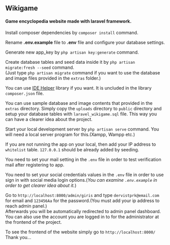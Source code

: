 <h2>Wikigame</h2>
<h4>Game encyclopedia website made with laravel framework.</h4>
<p>Install composer dependencies by <code>composer install</code> command.</p>
<p>Rename <b>.env.example</b> file to <b>.env</b> file and configure your database settings.</p>
<p>Generate new app_key by <code>php artisan key:generate</code> command.</p>
<p>Create database tables and seed data inside it by <code>php artisan migrate:fresh --seed</code> command.<br>(Just type <code>php artisan migrate</code> command if you want to use the database and image files provided in the <code>extras</code> folder.)</p>
<p>You can use <a href="https://github.com/barryvdh/laravel-ide-helper" target="_blank">IDE Helper</a> library if you want. It is uncluded in the library <code>composer.json</code> file.</p>
<p>You can use sample database and image contents that provided in the <code>extras</code> directory. Simply copy the <code>uploads</code> directory to <code>public</code> directory and setup your database tables with <code>laravel_wikigame.sql</code> file. This way you can have a clearer idea about the project.</p>
<p>Start your local development server by <code>php artisan serve</code> command. You will need a local server program for this.(Xampp, Wampp etc.)</p>
<p>If you are not running the app on your local, then add your IP address to <code>whitelist</code> table. <code>127.0.0.1</code> should be already added by seeding.</p>
<p>You need to set your mail setting in the <code>.env</code> file in order to test verification mail after registering to app.</p>
<p>You need to set your social credentials values in the <code>.env</code> file in order to use sign in with social media login options.(<i>You can examine <code>.env.example</code> in order to get clearer idea about it.</i>)</p>
</p>
    Go to <code>http://localhost:8000/admin/giris</code> and type <code>dervistprk@email.com</code> for email and <code>123456Aa</code> for the password.(You must add your ip address to reach admin panel.)<br>
    Afterwards you will be automatically redirected to admin panel dashboard.<br>
    You can also use the account you are logged in to for the administrator at the frontend of the project.
</p>
<p>
    To see the frontend of the website simply go to <code>http://localhost:8000/</code><br>
    Thank you...
</p>
